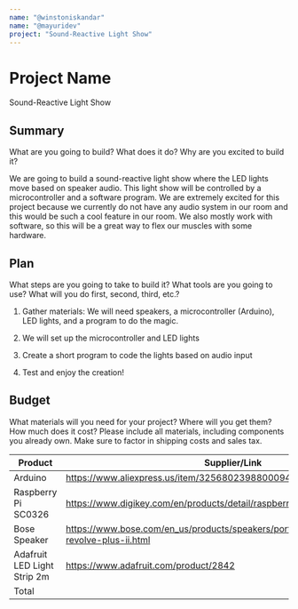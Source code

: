 ```yaml
---
name: "@winstoniskandar"
name: "@mayuridev"
project: "Sound-Reactive Light Show"
---
```


# Project Name
Sound-Reactive Light Show

## Summary

What are you going to build? What does it do? Why are you excited to build it?

We are going to build a sound-reactive light show where the LED lights move based on speaker audio. This light show will be controlled by a microcontroller and a software program. We are extremely excited for this project because we currently do not have any audio system in our room and this would be such a cool feature in our room. We also mostly work with software, so this will be a great way to flex our muscles with some hardware. 

## Plan

What steps are you going to take to build it? What tools are you going to use? What will you do first, second, third, etc.?
1. Gather materials: We will need speakers, a microcontroller (Arduino), LED lights, and a program to do the magic.

2. We will set up the microcontroller and LED lights

3. Create a short program to code the lights based on audio input

4. Test and enjoy the creation!

## Budget

What materials will you need for your project? Where will you get them? How much does it cost? Please include all materials, including components you already own. Make sure to factor in shipping costs and sales tax.

| Product         | Supplier/Link                         | Cost   |
| --------------- | ------------------------------------- | ------ |
| Arduino   | https://www.aliexpress.us/item/3256802398800094.html | $10  |
| Raspberry Pi SC0326 | https://www.digikey.com/en/products/detail/raspberry-pi/SC0326/13281653 | $44 |
| Bose Speaker | https://www.bose.com/en_us/products/speakers/portable_speakers/soundlink-revolve-plus-ii.html | $361  |
| Adafruit LED Light Strip 2m | https://www.adafruit.com/product/2842  | $67 |
| Total           |                                       | $482 |
